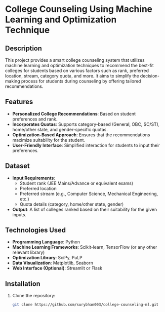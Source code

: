 # College Counseling Using Machine Learning and Optimization Technique

## Description
This project provides a smart college counseling system that utilizes machine learning and optimization techniques to recommend the best-fit colleges for students based on various factors such as rank, preferred location, stream, category quota, and more. It aims to simplify the decision-making process for students during counseling by offering tailored recommendations.

## Features
- **Personalized College Recommendations**: Based on student preferences and rank.
- **Incorporates Quotas**: Supports category-based (General, OBC, SC/ST), home/other state, and gender-specific quotas.
- **Optimization-Based Approach**: Ensures that the recommendations maximize suitability for the student.
- **User-Friendly Interface**: Simplified interaction for students to input their preferences.

## Dataset
- **Input Requirements**:
  - Student rank (JEE Mains/Advance or equivalent exams)
  - Preferred location
  - Preferred stream (e.g., Computer Science, Mechanical Engineering, etc.)
  - Quota details (category, home/other state, gender)
- **Output**: A list of colleges ranked based on their suitability for the given inputs.

## Technologies Used
- **Programming Language**: Python
- **Machine Learning Frameworks**: Scikit-learn, TensorFlow (or any other relevant library)
- **Optimization Library**: SciPy, PuLP
- **Data Visualization**: Matplotlib, Seaborn
- **Web Interface (Optional)**: Streamlit or Flask

## Installation
1. Clone the repository:
   ```bash
   git clone https://github.com/surybhan003/college-counseling-ml.git
